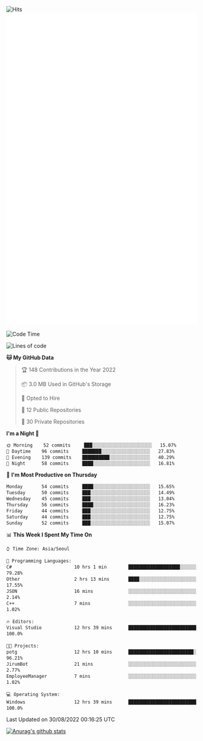 ![Hits](https://hits.seeyoufarm.com/api/count/incr/badge.svg?url=https%3A%2F%2Fgithub.com%2Fkokose1234&count_bg=%2379C83D&title_bg=%23555555&icon=apple.svg&icon_color=%23E7E7E7&title=hits&edge_flat=false)
<br/>
![Metrics](https://github.com/kokose1234/kokose1234/blob/main/github-metrics.svg)

<!--START_SECTION:waka-->
![Code Time](http://img.shields.io/badge/Code%20Time-681%20hrs%2011%20mins-blue)

![Lines of code](https://img.shields.io/badge/From%20Hello%20World%20I%27ve%20Written-937%20Thousand%20lines%20of%20code-blue)

**🐱 My GitHub Data** 

> 🏆 148 Contributions in the Year 2022
 > 
> 📦 3.0 MB Used in GitHub's Storage 
 > 
> 💼 Opted to Hire
 > 
> 📜 12 Public Repositories 
 > 
> 🔑 30 Private Repositories  
 > 
**I'm a Night 🦉** 

```text
🌞 Morning    52 commits     ███░░░░░░░░░░░░░░░░░░░░░░   15.07% 
🌆 Daytime    96 commits     ███████░░░░░░░░░░░░░░░░░░   27.83% 
🌃 Evening    139 commits    ██████████░░░░░░░░░░░░░░░   40.29% 
🌙 Night      58 commits     ████░░░░░░░░░░░░░░░░░░░░░   16.81%

```
📅 **I'm Most Productive on Thursday** 

```text
Monday       54 commits     ████░░░░░░░░░░░░░░░░░░░░░   15.65% 
Tuesday      50 commits     ███░░░░░░░░░░░░░░░░░░░░░░   14.49% 
Wednesday    45 commits     ███░░░░░░░░░░░░░░░░░░░░░░   13.04% 
Thursday     56 commits     ████░░░░░░░░░░░░░░░░░░░░░   16.23% 
Friday       44 commits     ███░░░░░░░░░░░░░░░░░░░░░░   12.75% 
Saturday     44 commits     ███░░░░░░░░░░░░░░░░░░░░░░   12.75% 
Sunday       52 commits     ███░░░░░░░░░░░░░░░░░░░░░░   15.07%

```


📊 **This Week I Spent My Time On** 

```text
⌚︎ Time Zone: Asia/Seoul

💬 Programming Languages: 
C#                       10 hrs 1 min        ███████████████████░░░░░░   79.28% 
Other                    2 hrs 13 mins       ████░░░░░░░░░░░░░░░░░░░░░   17.55% 
JSON                     16 mins             ░░░░░░░░░░░░░░░░░░░░░░░░░   2.14% 
C++                      7 mins              ░░░░░░░░░░░░░░░░░░░░░░░░░   1.02%

🔥 Editors: 
Visual Studio            12 hrs 39 mins      █████████████████████████   100.0%

🐱‍💻 Projects: 
potg                     12 hrs 10 mins      ████████████████████████░   96.21% 
JirumBot                 21 mins             ░░░░░░░░░░░░░░░░░░░░░░░░░   2.77% 
EmployeeManager          7 mins              ░░░░░░░░░░░░░░░░░░░░░░░░░   1.02%

💻 Operating System: 
Windows                  12 hrs 39 mins      █████████████████████████   100.0%

```


 Last Updated on 30/08/2022 00:16:25 UTC
<!--END_SECTION:waka-->

[![Anurag's github stats](https://github-readme-stats.vercel.app/api?username=kokose1234&theme=dracula)](https://github.com/anuraghazra/github-readme-stats)



	
